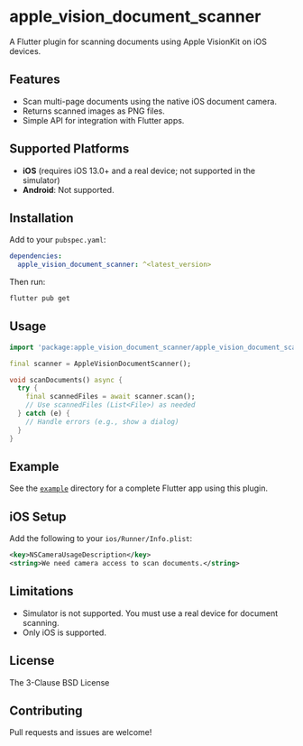# apple_vision_document_scanner

A Flutter plugin for scanning documents using Apple VisionKit on iOS devices.

## Features

- Scan multi-page documents using the native iOS document camera.
- Returns scanned images as PNG files.
- Simple API for integration with Flutter apps.

## Supported Platforms

- **iOS** (requires iOS 13.0+ and a real device; not supported in the simulator)
- **Android**: Not supported.

## Installation

Add to your `pubspec.yaml`:

```yaml
dependencies:
  apple_vision_document_scanner: ^<latest_version>
```

Then run:

```sh
flutter pub get
```

## Usage

```dart
import 'package:apple_vision_document_scanner/apple_vision_document_scanner.dart';

final scanner = AppleVisionDocumentScanner();

void scanDocuments() async {
  try {
    final scannedFiles = await scanner.scan();
    // Use scannedFiles (List<File>) as needed
  } catch (e) {
    // Handle errors (e.g., show a dialog)
  }
}
```

## Example

See the [`example`](example/) directory for a complete Flutter app using this plugin.

## iOS Setup

Add the following to your `ios/Runner/Info.plist`:

```xml
<key>NSCameraUsageDescription</key>
<string>We need camera access to scan documents.</string>
```

## Limitations

- Simulator is not supported. You must use a real device for document scanning.
- Only iOS is supported.

## License

The 3-Clause BSD License

## Contributing

Pull requests and issues are welcome!